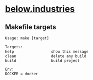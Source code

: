 # [below.industries](https://below.industries)

## Makefile targets

```txt
Usage: make [target]

Targets:
help                 show this message
clean                delete any build
build                build project

Env:
DOCKER = docker
```